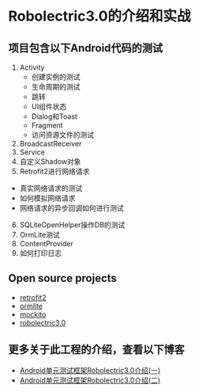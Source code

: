 Robolectric3.0的介绍和实战
=====================

## 项目包含以下Android代码的测试
1. Activity
	* 创建实例的测试
	* 生命周期的测试
	* 跳转
	* UI组件状态
	* Dialog和Toast
	* Fragment
	* 访问资源文件的测试
2. BroadcastReceiver
3. Service
4. 自定义Shadow对象
5. Retrofit2进行网络请求
 * 真实网络请求的测试
 * 如何模拟网络请求
 * 网络请求的异步回调如何进行测试
6. SQLiteOpenHelper操作DB的测试
7. OrmLite测试
8. ContentProvider
9. 如何打印日志

## Open source projects
* [retrofit2](http://square.github.io/retrofit/)
* [ormlite](http://ormlite.com/)
* [mockito](http://mockito.org/)
* [robolectric3.0](http://robolectric.org)

## 更多关于此工程的介绍，查看以下博客
* [Android单元测试框架Robolectric3.0介绍(一)](http://www.jianshu.com/p/9d988a2f8ff7)
* [Android单元测试框架Robolectric3.0介绍(二)](http://www.jianshu.com/p/9d988a2f8ff7)